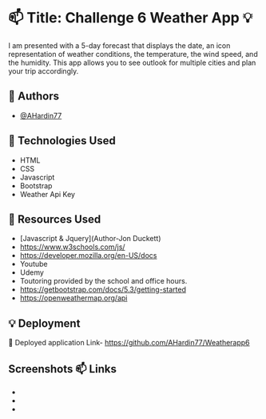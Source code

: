 
# 📫 Title: Challenge 6 Weather App 💡

I am presented with a 5-day forecast that displays the date, an icon representation of weather conditions, the temperature, the wind speed, and the humidity. This app allows you to see outlook for multiple cities and plan your trip accordingly. 




## 🚀 Authors

- [@AHardin77](https://www.github.com/octokatherine)


## 🚀 Technologies Used 
- HTML
- CSS
- Javascript
- Bootstrap
- Weather Api Key 

## 🚀 Resources Used
- [Javascript & Jquery](Author-Jon Duckett)
- https://www.w3schools.com/js/
- https://developer.mozilla.org/en-US/docs 
- Youtube
- Udemy
- Toutoring provided by the school and office hours. 
- https://getbootstrap.com/docs/5.3/getting-started
- https://openweathermap.org/api

## 💡 Deployment

🚀 Deployed application Link- 
https://github.com/AHardin77/Weatherapp6




## Screenshots 📫 Links

-
-
-

